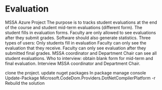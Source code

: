 # Evaluation

MSSA Azure Project
The purpose is to tracks student evaluations at the end of the course and student mid-term evaluations (different form). The student fills in evaluation forms. Faculty are only allowed to see evaluations after they submit grades. Software should also generate statistics.
Three types of users: Only students fill in evaluation Faculty can only see the evaluation that they receive. Faculty can only see evaluation after they submitted final grades. MSSA coordinator and Department Chair can see all student evaluations.
Who to interview: obtain blank form for mid-term and final evaluation. Interview MSSA coordinator and Department Chair.


clone the project.
update nuget packages
In package manage console 
Update-Package Microsoft.CodeDom.Providers.DotNetCompilerPlatform -r
Rebuild the solution

